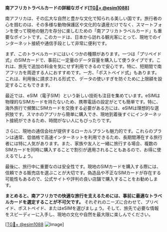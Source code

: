**南アフリカトラベルカードの詳細なガイド[[TG💪+ @esim1088](https://t.me/s/esim1088)]**

南アフリカは、その広大な自然と豊かな文化で知られる美しい国です。旅行者の心を掴むのは、その多様な動物保護区や文化的な遺産だけでなく、スマートフォンを使って現地の魅力を存分に楽しむための「南アフリカトラベルカード」も重要なポイントです。このカードは、日本から訪れる観光客にとって、現地でのインターネット接続や通信手段として非常に便利です。

まず、このトラベルカードにはいくつかの種類があります。一つは「プリペイド式」のSIMカードで、事前に一定量のデータ容量を購入して使うタイプです。これは、旅先で追加の料金を気にせず利用できるので安心です。特に、短期間で南アフリカを周遊する人におすすめです。一方、「ポストペイド式」もあります。これは、利用後に請求される形式で、データの使いすぎを防ぐために上限額を設定することもできます。

最近では、eSIM（電子SIM）という新しい技術も注目を集めています。eSIMは物理的なSIMカードを持たないため、携帯電話の設定がとても簡単です。特に、海外旅行で頻繁にSIMカードを交換する必要がある方には、eSIMは理想的な選択肢です。スマホのアプリから簡単に購入でき、現地到着後すぐにインターネット接続ができるため、時間がない人にもぴったりです。

さらに、現地の通信会社が提供するローカルプランも魅力的です。これらのプランは通常、低価格で高速インターネットを利用できるため、長期間滞在する旅行者には特に人気があります。また、家族や友人と一緒に旅行する場合、複数のSIMカードを同時に購入することで割引が適用されることもあるので、お得に使えるでしょう。

最後に、旅行中に重要なのは安全性です。現地のSIMカードを購入する際には、信頼できる販売店を選ぶことが大切です。偽造品や不正なSIMカードが存在する可能性もあるので、公式サイトや評判の良い店舗で購入することをお勧めします。

**まとめると、南アフリカでの快適な旅行を支えるためには、事前に最適なトラベルカードを選定することが不可欠です。** それぞれのニーズに合わせて、プリペイド、ポストペイド、またはeSIMを選びましょう。そして、旅先で必要な情報をスピーディーに入手し、現地の文化や自然を最大限に楽しんでください。

[[TG💪+ @esim1088](https://t.me/s/esim1088) ![Image](https://i.postimg.cc/Y0z9fWf4/image.png)]